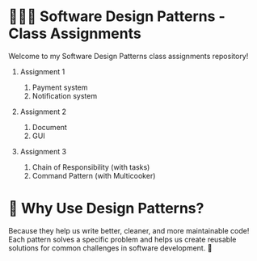 # 🧑‍💻✨ Software Design Patterns - Class Assignments
Welcome to my Software Design Patterns class assignments repository!

1. Assignment 1
   1. Payment system
   2. Notification system

2. Assignment 2
    1. Document
    2. GUI
3. Assignment 3
   1. Chain of Responsibility (with tasks)
   2. Command Pattern (with Multicooker)


# 🧩 Why Use Design Patterns?
Because they help us write better, cleaner, and more maintainable code! Each pattern solves a specific problem and helps us create reusable solutions for common challenges in software development. 🌟
